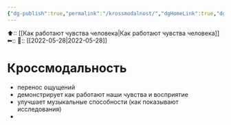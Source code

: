 ```yaml
---
{"dg-publish":true,"permalink":"/krossmodalnost/","dgHomeLink":true,"dgPassFrontmatter":false}
---
```



⬆:: [[Как работают чувства человека|Как работают чувства человека]]
⬅::
📅:: [[2022-05-28|2022-05-28]]

# Кроссмодальность
- перенос ощущений
- демонстрирует как работают наши чувства и восприятие
- улучшает музыкальные способности (как показывают исследования)
- 